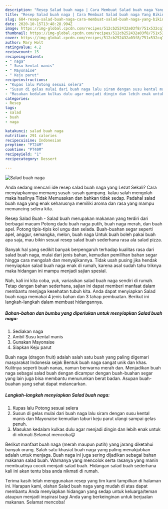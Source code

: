 ```yaml
---
description: "Resep Salad buah naga | Cara Membuat Salad buah naga Yang Bikin Ngiler"
title: "Resep Salad buah naga | Cara Membuat Salad buah naga Yang Bikin Ngiler"
slug: 684-resep-salad-buah-naga-cara-membuat-salad-buah-naga-yang-bikin-ngiler
date: 2020-10-15T13:48:28.994Z
image: https://img-global.cpcdn.com/recipes/512cb252432a03f8/751x532cq70/salad-buah-naga-foto-resep-utama.jpg
thumbnail: https://img-global.cpcdn.com/recipes/512cb252432a03f8/751x532cq70/salad-buah-naga-foto-resep-utama.jpg
cover: https://img-global.cpcdn.com/recipes/512cb252432a03f8/751x532cq70/salad-buah-naga-foto-resep-utama.jpg
author: Mary Holt
ratingvalue: 4.2
reviewcount: 15
recipeingredient:
- " naga"
- " Susu kental manis"
- " Mayonaise"
- " Keju parut"
recipeinstructions:
- "Kupas lalu Potong sesuai selera"
- "Susun di gelas mulai dari buah naga lalu siram dengan susu kental manis dan Mayonaise kemudian taburi keju parut ulangi sampai gelas penuh."
- "Masukan kedalam kulkas dulu agar menjadi dingin dan lebih enak untuk di nikmati.Selamat mencoba😊"
categories:
- Resep
tags:
- salad
- buah
- naga

katakunci: salad buah naga 
nutrition: 291 calories
recipecuisine: Indonesian
preptime: "PT24M"
cooktime: "PT40M"
recipeyield: "1"
recipecategory: Dessert

---
```



![Salad buah naga](https://img-global.cpcdn.com/recipes/512cb252432a03f8/751x532cq70/salad-buah-naga-foto-resep-utama.jpg)

Anda sedang mencari ide resep salad buah naga yang Lezat Sekali? Cara menyiapkannya memang susah-susah gampang. kalau salah mengolah maka hasilnya Tidak Memuaskan dan bahkan tidak sedap. Padahal salad buah naga yang enak seharusnya memiliki aroma dan rasa yang mampu memancing selera kita.

Resep Salad Buah - Salad buah merupakan makanan yang terdiri dari berbagai macam Potong dadu buah naga putih, buah naga merah, dan buah apel. Potong tipis-tipis kol ungu dan selada. Buah-buahan segar seperti apel, anggur, semangka, melon, buah naga Untuk buah boleh pakai buah apa saja, mau bikin sesuai resep salad buah sederhana rasa ala salad pizza.

Banyak hal yang sedikit banyak berpengaruh terhadap kualitas rasa dari salad buah naga, mulai dari jenis bahan, kemudian pemilihan bahan segar hingga cara mengolah dan menyajikannya. Tidak usah pusing jika hendak menyiapkan salad buah naga enak di rumah, karena asal sudah tahu triknya maka hidangan ini mampu menjadi sajian spesial.


Nah, kali ini kita coba, yuk, variasikan salad buah naga sendiri di rumah. Tetap dengan bahan sederhana, sajian ini dapat memberi manfaat dalam membantu menjaga kesehatan tubuh kita. Anda dapat menyiapkan Salad buah naga memakai 4 jenis bahan dan 3 tahap pembuatan. Berikut ini langkah-langkah dalam membuat hidangannya.

<!--inarticleads1-->

##### Bahan-bahan dan bumbu yang diperlukan untuk menyiapkan Salad buah naga:

1. Sediakan  naga
1. Ambil  Susu kental manis
1. Gunakan  Mayonaise
1. Siapkan  Keju parut


Buah naga (dragon fruit) adalah salah satu buah yang paling digemari masyarakat Indonesia sejak Bentuk buah naga sangat unik dan khas. Kulitnya seperti buah nanas, namun berwarna merah dan. Menjadikan buah naga sebagai salad buah dengan dicampur dengan buah-buahan segar yang lain juga bisa membantu menurunkan berat badan. Asupan buah-buahan yang sehat dapat melancarkan. 

<!--inarticleads2-->

##### Langkah-langkah menyiapkan Salad buah naga:

1. Kupas lalu Potong sesuai selera
1. Susun di gelas mulai dari buah naga lalu siram dengan susu kental manis dan Mayonaise kemudian taburi keju parut ulangi sampai gelas penuh.
1. Masukan kedalam kulkas dulu agar menjadi dingin dan lebih enak untuk di nikmati.Selamat mencoba😊


Berikut manfaat buah naga (merah maupun putih) yang jarang diketahui banyak orang. Salah satu khasiat buah naga yang paling menakjubkan adalah untuk menjaga. Buah naga ini juga sering dijadikan sebagai bahan makanan salad buah. Warnanya yang mencolok serta rasanya yang manin membuatnya cocok menjadi salad buah. Hidangan salad buah sederhana kali ini akan tentu bisa anda nikmati di rumah. 

Terima kasih telah menggunakan resep yang tim kami tampilkan di halaman ini. Harapan kami, olahan Salad buah naga yang mudah di atas dapat membantu Anda menyiapkan hidangan yang sedap untuk keluarga/teman ataupun menjadi inspirasi bagi Anda yang berkeinginan untuk berjualan makanan. Selamat mencoba!
